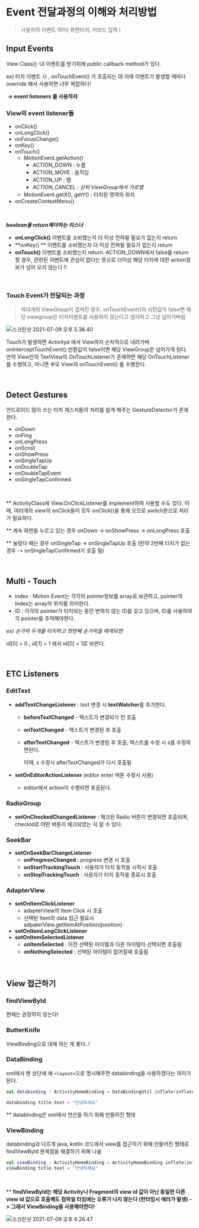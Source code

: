 # Event 전달과정의 이해와 처리방법

> 사용자의 이벤트 의미( 화면터치, 키보드 입력 )

## Input Events

View Class는 UI 이벤트를 받기위해 public callback method가 있다.

ex) 터치 이벤트 시 , onTouchEvent() 가 호출되는 데 이때 이벤트가 발생할 때마다 override 해서 사용하면 너무 복잡하다!

​	**-> event listeners 를 사용하자**

### View의 event listener들

- onClick()
- onLongClick()
- onFocusChange()
- onKey() 
- onTouch()
  - MotionEvent.getAction()
    - ACTION_DOWN : 누름
    - ACTION_MOVE : 움직임
    - ACTION_UP : 뗌
    - *ACTION_CANCEL : 상위 ViewGroup에서 가로챔*
  - MotionEvent.getX(), getY() : 터치된 영역의 위치
- onCreateContextMenu()

<br>

***boolean을 return해야하는 리스너***

- **onLongClick()** 이벤트를 소비했는지 더 이상 전파될 필요가 없는지 return
- **onKey() ** 이벤트를 소비했는지 더 이상 전파될 필요가 없는지 return
- **onTouch()** 이벤트를 소비했는지 return. ACTION_DOWN에서 false를 return할 경우, 관련된 이벤트에 관심이 없다는 뜻으로 더이상 해당 터치에 대한 action정보가 넘어 오지 않는다 !!

<br>

### Touch Event가 전달되는 과정

> 여러개의 ViewGroup이 겹쳐진 경우, onTouchEvent()의 리턴값이 false면 해당 viewgroup은 터치이벤트를 사용하지 않는다고 생각하고 그냥 넘어가버림

![스크린샷 2021-07-09 오후 5.38.40](../image/event.png)

Touch가 발생하면 Activityd 에서 View까지 순차적으로 내려가며 onInterceptTouchEvent() 반환값이 false이면 해당 ViewGroup은 넘어가게 된다. 만약 View안의 TextView의 OnTouchListener가 존재하면 해당 OnTouchListener를 수행하고, 아니면 부모 View의 onTouchEvent() 를 수행한다.

<br>

## Detect Gestures

안드로이드 많이 쓰는 터치 제스처들의 처리를 쉽게 해주는 GestureDetector가 존재한다.

- onDown
- onFing
- onLongPress
- onScroll
- onShowPress
- onSingleTapUp
- onDoubleTap
- onDoubleTapEvent
- onSingleTapConfirmed

<br>

** ActivityClass에 View.OnClickListener를 implement하여 사용할 수도 있다.
이때, 여러개의 view의 onClick들이 모두 onClick()을 통해 오므로 switch문으로 처리가 필요하다.

** 계속 화면을 누르고 있는 경우 onDown -> onShowPress -> onLongPress 호출

** 눌렀다 떼는 경우 onSingleTap -> onSingleTapUp 호출 (만약 2번째 터치가 없는 경우 -> onSingleTapConfirmed가 호출 됨)

<br>

## Multi - Touch

- index : Motion Event는 각각의 pointer정보를 array로 보관하고, pointer의 Index는 array의 위치를 의미한다.
- ID : 각각의  pointer가 터치되는 동안 변하지 않는 ID를 갖고 있으며, ID를 사용하여 각 pointer를 추적해야한다.

*ex) 손가락 두개를 터치하고 첫번째 손가락을 때게되면*

id[0] = 0 , id[1] = 1 에서 id[0] = 1로 바뀐다.

<br>

## ETC Listeners

### EditText

- **addTextChangeListener** : text 변경 시 **textWatcher**를 추가한다.

  - **beforeTextChanged** - 텍스트가 변경되기 전 호출

  - **onTextChanged** - 텍스트가 변경된 후 호출

  - **afterTextChanged** - 텍스트가 변경된 후 호출, 텍스트를 수정 시 s를 수정하면된다.

    이때, s 수정시 afterTextChanged가 다시 호출됨

- **setOnEditorActionListener** (editor enter 버튼 수정시 사용)
  - editor에서 action이 수행되면 호출된다.

### RadioGroup

- **setOnCheckedChangedListener** : 체크된 Radio 버튼이 변경되면 호출되며, checkId로 어떤 버튼이 체크되었는 지 알 수 있다.

### SeekBar

- **setOnSeekBarChangeListener**
  - **onProgressChanged** : progress 변경 시 호출
  - **onStartTrackingTouch** : 사용자가 터치 동작을 시작시 호출
  - **onStopTrackingTouch** : 사용자가 터치 동작을 종료시 호출

### AdapterView

- **setOnItemClickListener**
  - adapterView의 Item Click 시 호출
  - 선택된 Item의 data 접근 필요시 adpaterView.getItemAtPosition(position)
- **setOnItemLongClickListener**
- **setOnItemSelectedListener**
  - **onItemSelected** : 이전 선택된 아이템과 다른 아이템이 선택되면 호출됨
  - **onNothingSelected** : 선택된 아이템이 없어질때 호출됨

<br>

## View 접근하기 

### findViewById

현재는 권장하지 않는다!

### ButterKnife

ViewBinding으로 대체 하는 게 좋다..!

### DataBinding

xml에서 맨 상단에 에  `<layout>`으로 명시해주면 databinding을 사용하겠다는 의미가 된다.

~~~kotlin
val databinding : ActivityHomeBinding = DataBindingUtil.inflate(inflator, R.layout.activity_home, flase)

databinding.title.text = "안녕하세요"
~~~

** databinding은 xml에서 연산을 하기 위해 만들어진 형태

### ViewBinding

databinding과 다르게 java, kotlin 코드에서 view를 접근하기 위해 만들어진 형태로 findViewById 문제점을 해결하기 위해 나옴

~~~kotlin
val viewBinding : ActivityHomeBinding = ActivityHomeBinding.inflate(inflater)
viewBinding.title.text = "안녕하세요"
~~~

<br>

** **findViewById는 해당 Activity나 Fragment의 view id 값이 아닌 동일한 다른 view id 값으로 호출해도 컴파일 타임에는 오류가 나지 않는다 (런타임시 에러가 발생) -> 그래서 ViewBinding을 사용해야한다!**

![스크린샷 2021-07-09 오후 6.26.47](../image/viewAccess.png)

<br>


